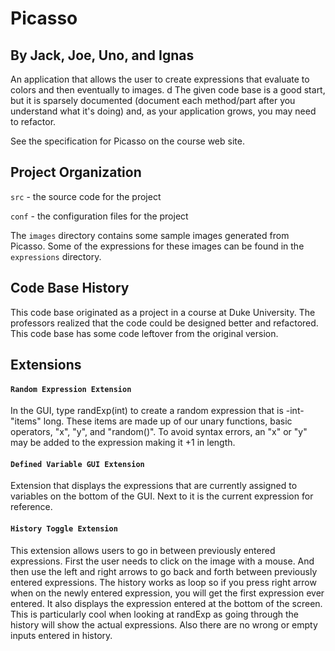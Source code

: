 # Picasso
## By Jack, Joe, Uno, and Ignas

An application that allows the user to create expressions that
evaluate to colors and then eventually to images.
d
The given code base is a good start, but it is sparsely documented
(document each method/part after you understand what it's doing) and,
as your application grows, you may need to refactor.

See the specification for Picasso on the course web site.

## Project Organization

`src` - the source code for the project

`conf` - the configuration files for the project

The `images` directory contains some sample images generated from Picasso.  Some of the expressions for these images can be found in the `expressions` directory.

## Code Base History

This code base originated as a project in a course at Duke University.  The professors realized that the code could be designed better and refactored.  This code base has some code leftover from the original version.

## Extensions

#### `Random Expression Extension` 
In the GUI, type randExp(int) to create a random expression that is -int- "items" long. These items are made up of our unary functions, basic operators, "x", "y", and "random()". To avoid syntax errors, an "x" or "y" may be added to the expression making it <int>+1 in length.

#### `Defined Variable GUI Extension`
Extension that displays the expressions that are currently assigned to variables on the bottom of the GUI. Next to it is the current expression for reference.

#### `History Toggle Extension`
This extension allows users to go in between previously entered expressions. First the user needs to click on the image with a mouse. And then use the left and right arrows to go back and forth between previously entered expressions. The history works as loop so if you press right arrow when on the newly entered expression, you will get the first expression ever entered. It also displays the expression entered at the bottom of the screen. This is particularly cool when looking at randExp as going through the history will show the actual expressions. Also there are no wrong or empty inputs entered in history.
